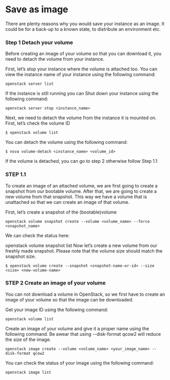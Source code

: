 # Save as image
There are plenty reasons why you would save your instance as an image. It could be for a back-up to a known state, to distribute an environment etc.


### Step 1 Detach your volume
Before creating an image of your volume so that you can download it, you need to detach the volume from your instance.

First, let’s stop your instance where the volume is attached too. You can view the instance name of your instance using the following command:

```
openstack server list
```

If the instance is still running you can Shut down your instance using the following command:

```
openstack server stop <instance_name>
```
Next, we need to detach the volume from the instance it is mounted on. First, let’s check the volume ID

```
$ openstack volume list
```
You can detach the volume using the following command:

```
$ nova volume-detach <instance_name> <volume_id>
```
If the volume is detached, you can go to step 2 otherwise follow Step 1.1

### STEP 1.1

To create an image of an attached volume, we are first going to create a snapshot from our bootable volume. After that, we are going to create a new volume from that snapshot. This way we have a volume that is unattached so that we can create an image of that volume.

First, let’s create a snapshot of the (bootable)volume

```
openstack volume snapshot create --volume <volume_name> --force <snapshot_name>
```
We can check the status here:

openstack volume snapshot list
Now let’s create a new volume from our freshly made snapshot. Please note that the volume size should match the snapshot size.

```
$ openstack volume create --snapshot <snapshot-name-or-id> --size <size> <new-volume-name>
```
### STEP 2 Create an image of your volume
You can not download a volume in OpenStack, so we first have to create an image of your volume so that the image can be downloaded.

Get your image ID using the following command:

```
openstack volume list
```
Create an image of your volume and give it a proper name using the following command. Be awear that using --disk-format qcow2 will reduce the size of the image.

```
openstack image create --volume <volume_name> <your_image_name> --disk-format qcow2
```
You can check the status of your image using the following command:

```
openstack image list
```